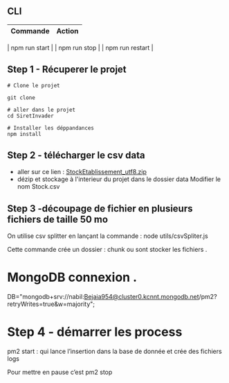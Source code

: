 ## CLI 

| Commande | Action |
| --- | --- |

| npm run start | 
| npm run stop |
| npm run restart | 


## Step 1 - Récuperer le  projet
```
# Clone le projet

git clone 

# aller dans le projet 
cd SiretInvader

# Installer les déppandances
npm install

```

## Step 2 - télécharger le csv data

* aller sur ce lien  : [StockEtablissement_utf8.zip](https://www.data.gouv.fr/fr/datasets/r/7e73e851-3b07-45e6-a29a-506733eafb2d)
* dézip et stockage à l'interieur du projet dans le dossier data 
  Modifier le nom Stock.csv




## Step 3 -découpage de fichier en plusieurs fichiers de taille 50 mo

On utilise csv splitter en lançant la commande :  node utils/csvSpliter.js

Cette commande crée un dossier : chunk ou sont stocker les fichiers .


# MongoDB connexion .
DB="mongodb+srv://nabil:Bejaia954@cluster0.kcnnt.mongodb.net/pm2?retryWrites=true&w=majority";

# Step 4 - démarrer les  process
 pm2 start  : qui lance l’insertion dans la base de donnée et crée des fichiers logs


Pour mettre en pause c’est pm2 stop 
